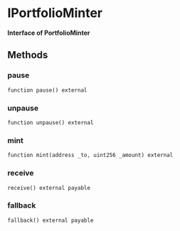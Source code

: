 # IPortfolioMinter

**Interface of PortfolioMinter**






## Methods

### pause



```solidity
function pause() external
```


### unpause



```solidity
function unpause() external
```


### mint



```solidity
function mint(address _to, uint256 _amount) external
```


### receive



```solidity
receive() external payable
```


### fallback



```solidity
fallback() external payable
```




